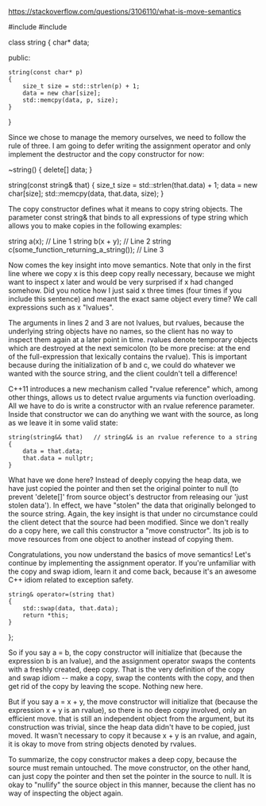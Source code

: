 
https://stackoverflow.com/questions/3106110/what-is-move-semantics

#include <cstring>
#include <algorithm>

class string
{
    char* data;

public:

    string(const char* p)
    {
        size_t size = std::strlen(p) + 1;
        data = new char[size];
        std::memcpy(data, p, size);
    }
}


Since we chose to manage the memory ourselves, we need to follow the rule of three. I am going to defer writing the assignment operator and only implement the destructor and the copy constructor for now:

~string()
{
    delete[] data;
}

string(const string& that)
{
    size_t size = std::strlen(that.data) + 1;
    data = new char[size];
    std::memcpy(data, that.data, size);
}

The copy constructor defines what it means to copy string objects. The parameter const string& that binds to all expressions of type string which allows you to make copies in the following examples:

string a(x);                                    // Line 1
string b(x + y);                                // Line 2
string c(some_function_returning_a_string());   // Line 3

Now comes the key insight into move semantics. Note that only in the first line where we copy x is this deep copy really necessary, because we might want to inspect x later and would be very surprised if x had changed somehow. Did you notice how I just said x three times (four times if you include this sentence) and meant the exact same object every time? We call expressions such as x "lvalues".

The arguments in lines 2 and 3 are not lvalues, but rvalues, because the underlying string objects have no names, so the client has no way to inspect them again at a later point in time. rvalues denote temporary objects which are destroyed at the next semicolon (to be more precise: at the end of the full-expression that lexically contains the rvalue). This is important because during the initialization of b and c, we could do whatever we wanted with the source string, and the client couldn't tell a difference!

C++11 introduces a new mechanism called "rvalue reference" which, among other things, allows us to detect rvalue arguments via function overloading. All we have to do is write a constructor with an rvalue reference parameter. Inside that constructor we can do anything we want with the source, as long as we leave it in some valid state:

    string(string&& that)   // string&& is an rvalue reference to a string
    {
        data = that.data;
        that.data = nullptr;
    }

What have we done here? Instead of deeply copying the heap data, we have just copied the pointer and then set the original pointer to null (to prevent 'delete[]' from source object's destructor from releasing our 'just stolen data'). In effect, we have "stolen" the data that originally belonged to the source string. Again, the key insight is that under no circumstance could the client detect that the source had been modified. Since we don't really do a copy here, we call this constructor a "move constructor". Its job is to move resources from one object to another instead of copying them.

Congratulations, you now understand the basics of move semantics! Let's continue by implementing the assignment operator. If you're unfamiliar with the copy and swap idiom, learn it and come back, because it's an awesome C++ idiom related to exception safety.

    string& operator=(string that)
    {
        std::swap(data, that.data);
        return *this;
    }
};

So if you say a = b, the copy constructor will initialize that (because the expression b is an lvalue), and the assignment operator swaps the contents with a freshly created, deep copy. That is the very definition of the copy and swap idiom -- make a copy, swap the contents with the copy, and then get rid of the copy by leaving the scope. Nothing new here.

But if you say a = x + y, the move constructor will initialize that (because the expression x + y is an rvalue), so there is no deep copy involved, only an efficient move. that is still an independent object from the argument, but its construction was trivial, since the heap data didn't have to be copied, just moved. It wasn't necessary to copy it because x + y is an rvalue, and again, it is okay to move from string objects denoted by rvalues.

To summarize, the copy constructor makes a deep copy, because the source must remain untouched. The move constructor, on the other hand, can just copy the pointer and then set the pointer in the source to null. It is okay to "nullify" the source object in this manner, because the client has no way of inspecting the object again.